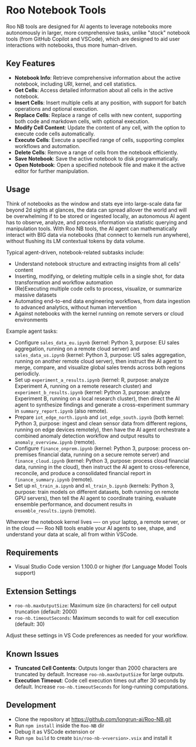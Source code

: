 # Roo Notebook Tools

Roo NB tools are designed for AI agents to leverage notebooks more autonomously in larger, more comprehensive tasks, unlike "stock" notebook tools (from GitHub Copilot and VSCode), which are designed to aid user interactions with notebooks, thus more human-driven.

## Key Features

- **Notebook Info**: Retrieve comprehensive information about the active notebook, including URI, kernel, and cell statistics.
- **Get Cells**: Access detailed information about all cells in the active notebook.
- **Insert Cells**: Insert multiple cells at any position, with support for batch operations and optional execution.
- **Replace Cells**: Replace a range of cells with new content, supporting both code and markdown cells, with optional execution.
- **Modify Cell Content**: Update the content of any cell, with the option to execute code cells automatically.
- **Execute Cells**: Execute a specified range of cells, supporting complex workflows and automation.
- **Delete Cells**: Remove a range of cells from the notebook efficiently.
- **Save Notebook**: Save the active notebook to disk programmatically.
- **Open Notebook**: Open a specified notebook file and make it the active editor for further manipulation.

## Usage

Think of notebooks as the window and stats eye into large-scale data far beyond 2d sights at glances, the data can spread allover the world and will be overwhelming if to be stored or ingested locally, an autonomous AI agent has to observe, analyze, and process information via statistic querying and manipulation tools. With Roo NB tools, the AI agent can mathematically interact with BIG data via notebooks (that connect to kernels run anywhere), without flushing its LM contextual tokens by data volume.

Typical agent-driven, notebook-related subtasks include:
- Understand notebook structure and extracting insights from all cells' content
- Inserting, modifying, or deleting multiple cells in a single shot, for data transformation and workflow automation
- (Re)Executing multiple code cells to process, visualize, or summarize massive datasets
- Automating end-to-end data engineering workflows, from data ingestion to advanced analytics, without human intervention
- Against notebooks with the kernel running on remote servers or cloud environments

Example agent tasks:
- Configure `sales_data_eu.ipynb` (kernel: Python 3, purpose: EU sales aggregation, running on a remote cloud server) and `sales_data_us.ipynb` (kernel: Python 3, purpose: US sales aggregation, running on another remote cloud server), then instruct the AI agent to merge, compare, and visualize global sales trends across both regions periodicly.
- Set up `experiment_a_results.ipynb` (kernel: R, purpose: analyze Experiment A, running on a remote research cluster) and `experiment_b_results.ipynb` (kernel: Python 3, purpose: analyze Experiment B, running on a local research cluster), then direct the AI agent to synthesize findings and generate a cross-experiment summary in `summary_report.ipynb` (also remote).
- Prepare `iot_edge_north.ipynb` and `iot_edge_south.ipynb` (both kernel: Python 3, purpose: ingest and clean sensor data from different regions, running on edge devices remotely), then have the AI agent orchestrate a combined anomaly detection workflow and output results to `anomaly_overview.ipynb` (remote).
- Configure `finance_onprem.ipynb` (kernel: Python 3, purpose: process on-premises financial data, running on a secure remote server) and `finance_cloud.ipynb` (kernel: Python 3, purpose: process cloud financial data, running in the cloud), then instruct the AI agent to cross-reference, reconcile, and produce a consolidated financial report in `finance_summary.ipynb` (remote).
- Set up `ml_train_a.ipynb` and `ml_train_b.ipynb` (kernels: Python 3, purpose: train models on different datasets, both running on remote GPU servers), then tell the AI agent to coordinate training, evaluate ensemble performance, and document results in `ensemble_results.ipynb` (remote).

Wherever the notebook kernel lives —- on your laptop, a remote server, or in the cloud —- Roo NB tools enable your AI agents to see, shape, and understand your data at scale, all from within VSCode.

## Requirements

- Visual Studio Code version 1.100.0 or higher (for Language Model Tools support)

## Extension Settings

- `roo-nb.maxOutputSize`: Maximum size (in characters) for cell output truncation (default: 2000)
- `roo-nb.timeoutSeconds`: Maximum seconds to wait for cell execution (default: 30)

Adjust these settings in VS Code preferences as needed for your workflow.

## Known Issues

- **Truncated Cell Contents**: Outputs longer than 2000 characters are truncated by default. Increase `roo-nb.maxOutputSize` for large outputs.
- **Execution Timeout**: Code cell execution times out after 30 seconds by default. Increase `roo-nb.timeoutSeconds` for long-running computations.

## Development

- Clone the repository at https://github.com/longrun-ai/Roo-NB.git
- Run `npm install` inside the `Roo-NB` dir
- Debug it as VSCode extension or
- Run `npm build` to create `bin/roo-nb-v<version>.vsix` and install it
